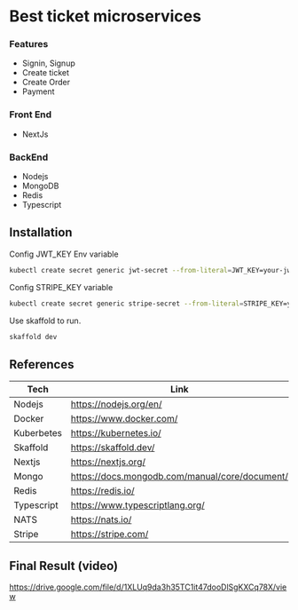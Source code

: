 # Best ticket microservices


### Features

- Signin, Signup
- Create ticket
- Create Order
- Payment

### Front End

- NextJs

### BackEnd

- Nodejs 
- MongoDB
- Redis
- Typescript

## Installation


Config JWT_KEY Env variable
```sh
kubectl create secret generic jwt-secret --from-literal=JWT_KEY=your-jwt-key
```
Config STRIPE_KEY variable
```sh
kubectl create secret generic stripe-secret --from-literal=STRIPE_KEY=your-stripe-key
```
Use skaffold to run.
```sh
skaffold dev
```


## References

| Tech | Link |
| ------ | ------ |
| Nodejs | https://nodejs.org/en/|
| Docker | https://www.docker.com/ |
| Kuberbetes | https://kubernetes.io/ |
| Skaffold | https://skaffold.dev/ |
| Nextjs | https://nextjs.org/ |
| Mongo | https://docs.mongodb.com/manual/core/document/ |
| Redis | https://redis.io/ |
| Typescript | https://www.typescriptlang.org/ |
| NATS | https://nats.io/ |
| Stripe | https://stripe.com/ |

## Final Result (video)
https://drive.google.com/file/d/1XLUq9da3h35TC1it47dooDlSgKXCq78X/view
